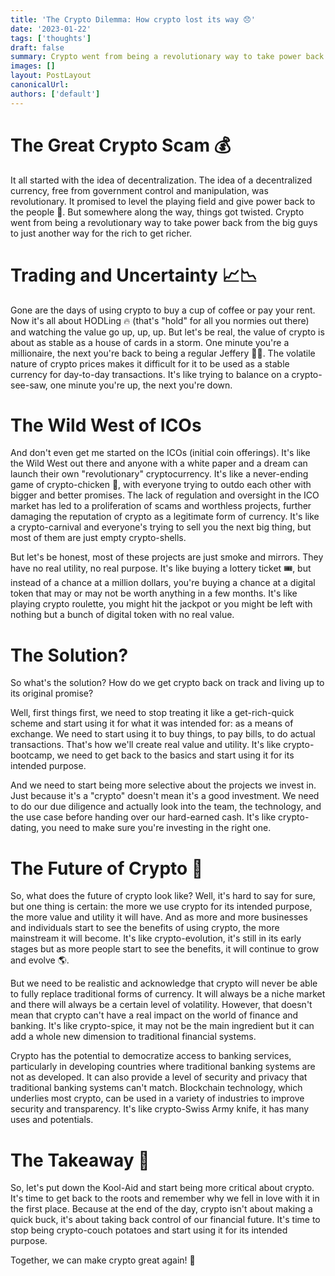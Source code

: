 ```yaml
---
title: 'The Crypto Dilemma: How crypto lost its way 😞'
date: '2023-01-22'
tags: ['thoughts']
draft: false
summary: Crypto went from being a revolutionary way to take power back from the big guys to just another way for the rich to get richer. Let's talk about it.
images: []
layout: PostLayout
canonicalUrl:
authors: ['default']
---
```


# The Great Crypto Scam 💰

It all started with the idea of decentralization. The idea of a decentralized currency, free from government control and manipulation, was revolutionary. It promised to level the playing field and give power back to the people 💪. But somewhere along the way, things got twisted. Crypto went from being a revolutionary way to take power back from the big guys to just another way for the rich to get richer.

# Trading and Uncertainty 📈📉

Gone are the days of using crypto to buy a cup of coffee or pay your rent. Now it's all about HODLing 🔥 (that's "hold" for all you normies out there) and watching the value go up, up, up. But let's be real, the value of crypto is about as stable as a house of cards in a storm. One minute you're a millionaire, the next you're back to being a regular Jeffery 🙍‍♂️. The volatile nature of crypto prices makes it difficult for it to be used as a stable currency for day-to-day transactions. It's like trying to balance on a crypto-see-saw, one minute you're up, the next you're down.

# The Wild West of ICOs

And don't even get me started on the ICOs (initial coin offerings). It's like the Wild West out there and anyone with a white paper and a dream can launch their own "revolutionary" cryptocurrency. It's like a never-ending game of crypto-chicken 🐔, with everyone trying to outdo each other with bigger and better promises. The lack of regulation and oversight in the ICO market has led to a proliferation of scams and worthless projects, further damaging the reputation of crypto as a legitimate form of currency. It's like a crypto-carnival and everyone's trying to sell you the next big thing, but most of them are just empty crypto-shells.

But let's be honest, most of these projects are just smoke and mirrors. They have no real utility, no real purpose. It's like buying a lottery ticket 🎟️, but instead of a chance at a million dollars, you're buying a chance at a digital token that may or may not be worth anything in a few months. It's like playing crypto roulette, you might hit the jackpot or you might be left with nothing but a bunch of digital token with no real value.

# The Solution?

So what's the solution? How do we get crypto back on track and living up to its original promise?

Well, first things first, we need to stop treating it like a get-rich-quick scheme and start using it for what it was intended for: as a means of exchange. We need to start using it to buy things, to pay bills, to do actual transactions. That's how we'll create real value and utility. It's like crypto-bootcamp, we need to get back to the basics and start using it for its intended purpose.

And we need to start being more selective about the projects we invest in. Just because it's a "crypto" doesn't mean it's a good investment. We need to do our due diligence and actually look into the team, the technology, and the use case before handing over our hard-earned cash. It's like crypto-dating, you need to make sure you're investing in the right one.

# The Future of Crypto 🔮

So, what does the future of crypto look like? Well, it's hard to say for sure, but one thing is certain: the more we use crypto for its intended purpose, the more value and utility it will have. And as more and more businesses and individuals start to see the benefits of using crypto, the more mainstream it will become. It's like crypto-evolution, it's still in its early stages but as more people start to see the benefits, it will continue to grow and evolve 🌎.

But we need to be realistic and acknowledge that crypto will never be able to fully replace traditional forms of currency. It will always be a niche market and there will always be a certain level of volatility. However, that doesn't mean that crypto can't have a real impact on the world of finance and banking. It's like crypto-spice, it may not be the main ingredient but it can add a whole new dimension to traditional financial systems.

Crypto has the potential to democratize access to banking services, particularly in developing countries where traditional banking systems are not as developed. It can also provide a level of security and privacy that traditional banking systems can't match. Blockchain technology, which underlies most crypto, can be used in a variety of industries to improve security and transparency. It's like crypto-Swiss Army knife, it has many uses and potentials.

# The Takeaway 💭

So, let's put down the Kool-Aid and start being more critical about crypto. It's time to get back to the roots and remember why we fell in love with it in the first place. Because at the end of the day, crypto isn't about making a quick buck, it's about taking back control of our financial future. It's time to stop being crypto-couch potatoes and start using it for its intended purpose.

Together, we can make crypto great again! 🚀

